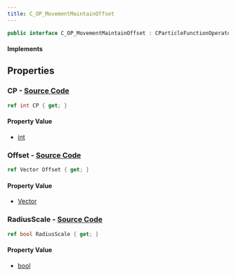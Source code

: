 ```yaml
---
title: C_OP_MovementMaintainOffset
---
```


```csharp
public interface C_OP_MovementMaintainOffset : CParticleFunctionOperator, CParticleFunction, ISchemaClass<CParticleFunction>, ISchemaClass<CParticleFunctionOperator>, ISchemaClass<C_OP_MovementMaintainOffset>, ISchemaField, ISchemaClass, INativeHandle
```

#### Implements

## Properties

### **CP** - [Source Code](https://github.com/swiftly-solution/swiftlys2/blob/main/managed/src/SwiftlyS2.Generated/Schemas/Interfaces/C_OP_MovementMaintainOffset.cs#L18)

```csharp
ref int CP { get; }
```

#### Property Value

- [int](https://learn.microsoft.com/dotnet/api/system.int32)

### **Offset** - [Source Code](https://github.com/swiftly-solution/swiftlys2/blob/main/managed/src/SwiftlyS2.Generated/Schemas/Interfaces/C_OP_MovementMaintainOffset.cs#L16)

```csharp
ref Vector Offset { get; }
```

#### Property Value

- [Vector](/docs/api/shared/natives/vector)

### **RadiusScale** - [Source Code](https://github.com/swiftly-solution/swiftlys2/blob/main/managed/src/SwiftlyS2.Generated/Schemas/Interfaces/C_OP_MovementMaintainOffset.cs#L20)

```csharp
ref bool RadiusScale { get; }
```

#### Property Value

- [bool](https://learn.microsoft.com/dotnet/api/system.boolean)


